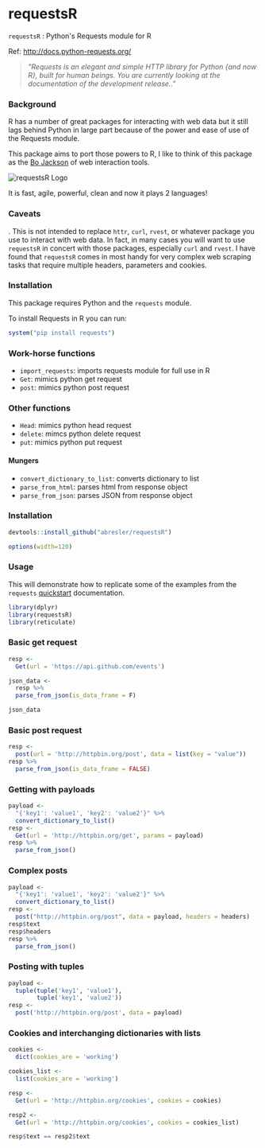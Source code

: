 requestsR
================

`requestsR` : Python's Requests module for R

Ref: <http://docs.python-requests.org/>

> *"Requests is an elegant and simple HTTP library for Python {and now R}, built for human beings. You are currently looking at the documentation of the development release.."*

### Background

R has a number of great packages for interacting with web data but it still lags behind Python in large part because of the power and ease of use of the Requests module.

This package aims to port those powers to R, I like to think of this package as the [Bo Jackson](https://en.wikipedia.org/wiki/Bo_Jackson) of web interaction tools.

![requestsR Logo](http://asbcllc.com/r_packages/requestsR/logo/reqestsRLogo.png)

It is fast, agile, powerful, clean and now it plays 2 languages!

### Caveats

. This is not intended to replace `httr`, `curl`, `rvest`, or whatever package you use to interact with web data. In fact, in many cases you will want to use `requestsR` in concert with those packages, especially `curl` and `rvest`. I have found that `requestsR` comes in most handy for very complex web scraping tasks that require multiple headers, parameters and cookies.

### Installation

This package requires Python and the `requests` module.

To install Requests in R you can run:

``` r
system("pip install requests")
```

### Work-horse functions

-   `import_requests`: imports requests module for full use in R
-   `Get`: mimics python get request
-   `post`: mimics python post request

### Other functions

-   `Head`: mimics python head request
-   `delete`: mimcs python delete request
-   `put`: mimics python put request

#### Mungers

-   `convert_dictionary_to_list`: converts dictionary to list
-   `parse_from_html`: parses html from response object
-   `parse_from_json`: parses JSON from response object

### Installation

``` r
devtools::install_github("abresler/requestsR")
```

``` r
options(width=120)
```

### Usage

This will demonstrate how to replicate some of the examples from the `requests` [quickstart](http://docs.python-requests.org/en/master/user/quickstart/) documentation.

``` r
library(dplyr)
library(requestsR)
library(reticulate)
```

### Basic get request

``` r
resp <-
  Get(url = 'https://api.github.com/events')

json_data <-
  resp %>%
  parse_from_json(is_data_frame = F)

json_data
```

### Basic post request

``` r
resp <- 
  post(url = 'http://httpbin.org/post', data = list(key = "value"))
resp %>% 
  parse_from_json(is_data_frame = FALSE)
```

### Getting with payloads

``` r
payload <- 
  "{'key1': 'value1', 'key2': 'value2'}" %>% 
  convert_dictionary_to_list()
resp <- 
  Get(url = 'http://httpbin.org/get', params = payload)
resp %>% 
  parse_from_json()
```

### Complex posts

``` r
payload <-
  "{'key1': 'value1', 'key2': 'value2'}" %>%
  convert_dictionary_to_list()
resp <-
  post("http://httpbin.org/post", data = payload, headers = headers)
resp$text
resp$headers
resp %>%
  parse_from_json()
```

### Posting with tuples

``` r
payload <-
  tuple(tuple('key1', 'value1'),
        tuple('key1', 'value2'))
resp <- 
  post('http://httpbin.org/post', data = payload)
```

### Cookies and interchanging dictionaries with lists

``` r
cookies <-
  dict(cookies_are = 'working')

cookies_list <-
  list(cookies_are = 'working')

resp <-
  Get(url = 'http://httpbin.org/cookies', cookies = cookies)

resp2 <-
  Get(url = 'http://httpbin.org/cookies', cookies = cookies_list)

resp$text == resp2$text
```
